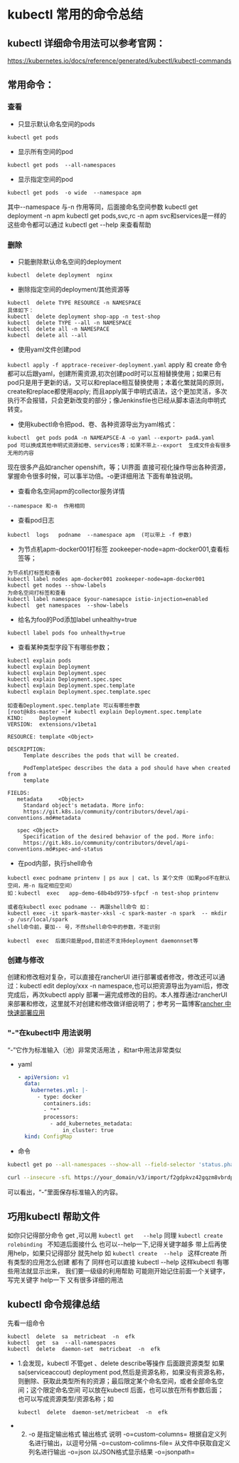 

# kubectl 常用的命令总结

## kubectl 详细命令用法可以参考官网：

https://kubernetes.io/docs/reference/generated/kubectl/kubectl-commands

## 常用命令：

### 查看

- 只显示默认命名空间的pods

```kubectl get pods ```

- 显示所有空间的pod

```kubectl get pods  --all-namespaces```

- 显示指定空间的pod

```kubectl get pods  -o wide  --namespace apm```

其中--namespace  与-n 作用等同，后面接命名空间参数
kubectl get deployment  -n  apm
kubectl get pods,svc,rc  -n  apm  svc和services是一样的
这些命令都可以通过  kubectl get    --help 来查看帮助

### 删除
- 只能删除默认命名空间的deployment 

```kubectl  delete deployment  nginx  ```

- 删除指定空间的deployment/其他资源等

```
kubectl  delete TYPE RESOURCE -n NAMESPACE
具体如下：
kubectl  delete deployment shop-app -n test-shop  
kubectl  delete TYPE --all -n NAMESPACE
kubectl  delete all -n NAMESPACE
kubectl  delete all --all
```

- 使用yaml文件创建pod

```kubectl apply -f apptrace-receiver-deployment.yaml```
apply  和 create 命令都可以后跟yaml，创建所需资源,初次创建pod时可以互相替换使用；如果已有pod只是用于更新的话，又可以和replace相互替换使用；本着化繁就简的原则，create和replace都使用apply; 而且apply属于申明式语法，这个更加灵活，多次执行不会报错，只会更新改变的部分；像Jenkinsfile也已经从脚本语法向申明式转变。

- 使用kubectl命令把pod、卷、各种资源导出为yaml格式：

```
kubectl  get pods podA -n NAMEAPSCE-A -o yaml --export> padA.yaml
pod 可以换成其他申明式资源如卷、services等；如果不带上--export  生成文件会有很多无用的内容
```
现在很多产品如rancher openshift，等；UI界面 直接可视化操作导出各种资源，掌握命令很多时候，可以事半功倍。-o更详细用法 下面有单独说明。

- 查看命名空间apm的collector服务详情

```kubectl  describe  service/apptrace-collector  --namespace apm 
--namespace 和-n  作用相同
```
- 查看pod日志

```kubectl  logs   podname  --namespace apm  (可以带上 -f 参数)```

- 为节点机apm-docker001打标签 zookeeper-node=apm-docker001,查看标签等；

```
为节点机打标签和查看
kubectl label nodes apm-docker001 zookeeper-node=apm-docker001
kubectl get nodes --show-labels
为命名空间打标签和查看
kubectl label namespace $your-namesapce istio-injection=enabled
kubectl  get namespaces  --show-labels
```
- 给名为foo的Pod添加label unhealthy=true

``` kubectl label pods foo unhealthy=true ```

- 查看某种类型字段下有哪些参数；

```
kubectl explain pods
kubectl explain Deployment
kubectl explain Deployment.spec
kubectl explain Deployment.spec.spec
kubectl explain Deployment.spec.template
kubectl explain Deployment.spec.template.spec

```

```
如查看Deployment.spec.template 可以有哪些参数
[root@k8s-master ~]# kubectl explain Deployment.spec.template
KIND:     Deployment
VERSION:  extensions/v1beta1

RESOURCE: template <Object>

DESCRIPTION:
     Template describes the pods that will be created.

     PodTemplateSpec describes the data a pod should have when created from a
     template

FIELDS:
   metadata     <Object>
     Standard object's metadata. More info:
     https://git.k8s.io/community/contributors/devel/api-conventions.md#metadata

   spec <Object>
     Specification of the desired behavior of the pod. More info:
     https://git.k8s.io/community/contributors/devel/api-conventions.md#spec-and-status
```
- 在pod内部，执行shell命令

```
kubectl exec podname printenv | ps aux | cat、ls 某个文件（如果pod不在默认空间，用-n 指定相应空间）
如：kubectl  exec   app-demo-68b4bd9759-sfpcf -n test-shop printenv

或者在kubectl exec podname -- 再跟shell命令 如：
kubectl exec -it spark-master-xksl -c spark-master -n spark  -- mkdir -p /usr/local/spark  
shell命令前，要加-- 号，不然shell命令中的参数，不能识别

kubectl  exec  后面只能是pod,目前还不支持deployment daemonnset等
```

### 创建与修改

  创建和修改相对复杂，可以直接在rancherUI 进行部署或者修改，修改还可以通过：kubectl edit deploy/xxx -n namespace,也可以把资源导出为yaml后，修改完成后，再次kubectl apply 部署一遍完成修改的目的。本人推荐通过rancherUI来部署和修改，这里就不对创建和修改做详细说明了；参考另一篇博客[rancher 中快速部署应用](deploy_app_in_rancher.md)

### "-"在kubectl中  用法说明

“-”它作为标准输入（池）非常灵活用法 ，和tar中用法非常类似

- yaml

  ```yaml
  - apiVersion: v1
    data:
      kubernetes.yml: |-
        - type: docker
          containers.ids:
          - "*"
          processors:
            - add_kubernetes_metadata:
                in_cluster: true
    kind: ConfigMap
  ```

  

- 命令

```bash
kubectl get po --all-namespaces --show-all --field-selector 'status.phase==Pending' -o json | kubectl delete -f -
```

```bash
curl --insecure -sfL https://your_domain/v3/import/f2gdpkvz42gqzm8vbrdpd99xgppjxgwct7wt86lzswwnf4p2d4vfd7.yaml | kubectl apply -f -
```



可以看出，“-”里面保存标准输入的内容。

## 巧用kubectl 帮助文件

如你只记得部分命令 get ,可以用
``` kubectl get   --help ```
同理
```kubectl create rolebinding ```
不知道后面接什么 也可以--help一下,记得关键字越多 带上后再使用help，如果只记得部分  就先help
如
```kubectl create  --help ```
这样create  所有类型的应用怎么创建 都有了
同样也可以直接  kubectl  --help 
这样kubectl  有哪些用法就显示出来，
我们要一级级的利用帮助  可能刚开始记住前面一个关键字，写完关键字 help一下  又有很多详细的用法 



## kubectl 命令规律总结
先看一组命令
```
kubectl  delete  sa  metricbeat  -n  efk
kubectl  get  sa  --all-namespaces
kubectl  delete  daemon-set  metricbeat  -n  efk
```
- 1.会发现，kubectl  不管get 、delete describe等操作 后面跟资源类型 如果sa(serviceaccout) deployment pod,然后是资源名称，如果没有资源名称，则删除、获取此类型所有的资源；最后限定某个命名空间，或者全部命名空间；这个限定命名空间 可以放在kubectl 后面，也可以放在所有参数后面；  也可以写成资源类型/资源名称；如

  `kubectl  delete  daemon-set/metricbeat  -n  efk`

- 2. -o 是指定输出格式
      输出格式	说明
      -o=custom-columns=<spec>	根据自定义列名进行输出，以逗号分隔
      -o=custom-colimns-file=<filename>	从文件中获取自定义列名进行输出
      -o=json	以JSON格式显示结果
      -o=jsonpath=<template>	输出jsonpath表达式定义的字段信息
      -o=jsonpath-file=<filename>	输出jsonpath表达式定义的字段信息，来源于文件
      -o=name	仅输出资源对象的名称
      -o=wide	输出额外信息。对于Pod，将输出Pod所在的Node名
      -o=yaml	以yaml格式显示结果

如下：
```
kubectl  get  sa   -n  efk  -o  yaml 
kubectl  get  sa  efk-elaticsearch -n  efk  -o  yaml  >xxx.yaml 
kubectl  get pod efk-elaticsearch-0 -n  efk  -o  wide
```



- 因为k8s 采用的是REST API接口，所有命令都最终会转换成curl  -X  PUT POS等形式,为什么不直接使用curl命令，因为需要一堆相关授权，rancher UI里面 在deploy或其他资源中，选择api查看 就可以查到，也可以点击右侧的edit编辑后 通过curl命令提交

```
API Request
cURL command line: 
curl -u "${CATTLE_ACCESS_KEY}:${CATTLE_SECRET_KEY}" \
-X PUT \
-H 'Accept: application/json' \
-H 'Content-Type: application/json' \
-d '{"annotations":{"cattle.io/timestamp":"", "cni.projectcalico.org/podIP":"10.42.1.44/32"}, "containers":[{"allowPrivilegeEscalation":false, "exitCode":null, "image":"172.16.35.31:1180/apm-images/gettoken:1.0", "imagePullPolicy":"IfNotPresent", "initContainer":false, "name":"genttoken", "ports":[{"containerPort":8001, "dnsName":"genttoken-nodeport", "kind":"NodePort", "name":"8001tcp301001", "protocol":"TCP", "sourcePort":30100, "type":"/v3/project/schemas/containerPort"}], "privileged":false, "procMount":"Default", "readOnly":false, "resources":{"type":"/v3/project/schemas/resourceRequirements"}, "restartCount":0, "runAsNonRoot":false, "state":"running", "stdin":true, "stdinOnce":false, "terminationMessagePath":"/dev/termination-log", "terminationMessagePolicy":"  等等
```
修改完成后 可以点击send  request来提交



## k8s所有资源类型和别名（缩写）

```bash
~]# kubectl  api-resources  
NAME                              SHORTNAMES   APIGROUP                       NAMESPACED   KIND
bindings                                                                      true         Binding
componentstatuses                 cs                                          false        ComponentStatus
configmaps                        cm                                          true         ConfigMap
endpoints                         ep                                          true         Endpoints
events                            ev                                          true         Event
limitranges                       limits                                      true         LimitRange
namespaces                        ns                                          false        Namespace
nodes                             no                                          false        Node
persistentvolumeclaims            pvc                                         true         PersistentVolumeClaim
persistentvolumes                 pv                                          false        PersistentVolume
pods                              po                                          true         Pod
podtemplates                                                                  true         PodTemplate
replicationcontrollers            rc                                          true         ReplicationController
resourcequotas                    quota                                       true         ResourceQuota
secrets                                                                       true         Secret
serviceaccounts                   sa                                          true         ServiceAccount
services                          svc                                         true         Service
mutatingwebhookconfigurations                  admissionregistration.k8s.io   false        MutatingWebhookConfiguration
validatingwebhookconfigurations                admissionregistration.k8s.io   false        ValidatingWebhookConfiguration
customresourcedefinitions         crd,crds     apiextensions.k8s.io           false        CustomResourceDefinition
apiservices                                    apiregistration.k8s.io         false        APIService
controllerrevisions                            apps                           true         ControllerRevision
daemonsets                        ds           apps                           true         DaemonSet
deployments                       deploy       apps                           true         Deployment
replicasets                       rs           apps                           true         ReplicaSet
statefulsets                      sts          apps                           true         StatefulSet
tokenreviews                                   authentication.k8s.io          false        TokenReview
localsubjectaccessreviews                      authorization.k8s.io           true         LocalSubjectAccessReview
selfsubjectaccessreviews                       authorization.k8s.io           false        SelfSubjectAccessReview
selfsubjectrulesreviews                        authorization.k8s.io           false        SelfSubjectRulesReview
subjectaccessreviews                           authorization.k8s.io           false        SubjectAccessReview
horizontalpodautoscalers          hpa          autoscaling                    true         HorizontalPodAutoscaler
cronjobs                          cj           batch                          true         CronJob
jobs                                           batch                          true         Job
certificatesigningrequests        csr          certificates.k8s.io            false        CertificateSigningRequest
clusterauthtokens                              cluster.cattle.io              true         ClusterAuthToken
clusteruserattributes                          cluster.cattle.io              true         ClusterUserAttribute
leases                                         coordination.k8s.io            true         Lease
bgpconfigurations                              crd.projectcalico.org          false        BGPConfiguration
clusterinformations                            crd.projectcalico.org          false        ClusterInformation
felixconfigurations                            crd.projectcalico.org          false        FelixConfiguration
globalnetworkpolicies                          crd.projectcalico.org          false        GlobalNetworkPolicy
globalnetworksets                              crd.projectcalico.org          false        GlobalNetworkSet
hostendpoints                                  crd.projectcalico.org          false        HostEndpoint
ippools                                        crd.projectcalico.org          false        IPPool
networkpolicies                                crd.projectcalico.org          true         NetworkPolicy
events                            ev           events.k8s.io                  true         Event
daemonsets                        ds           extensions                     true         DaemonSet
deployments                       deploy       extensions                     true         Deployment
ingresses                         ing          extensions                     true         Ingress
networkpolicies                   netpol       extensions                     true         NetworkPolicy
podsecuritypolicies               psp          extensions                     false        PodSecurityPolicy
replicasets                       rs           extensions                     true         ReplicaSet
nodes                                          metrics.k8s.io                 false        NodeMetrics
pods                                           metrics.k8s.io                 true         PodMetrics
alertmanagers                                  monitoring.coreos.com          true         Alertmanager
prometheuses                                   monitoring.coreos.com          true         Prometheus
prometheusrules                                monitoring.coreos.com          true         PrometheusRule
servicemonitors                                monitoring.coreos.com          true         ServiceMonitor
networkpolicies                   netpol       networking.k8s.io              true         NetworkPolicy
poddisruptionbudgets              pdb          policy                         true         PodDisruptionBudget
podsecuritypolicies               psp          policy                         false        PodSecurityPolicy
clusterrolebindings                            rbac.authorization.k8s.io      false        ClusterRoleBinding
clusterroles                                   rbac.authorization.k8s.io      false        ClusterRole
rolebindings                                   rbac.authorization.k8s.io      true         RoleBinding
roles                                          rbac.authorization.k8s.io      true         Role
priorityclasses                   pc           scheduling.k8s.io              false        PriorityClass
storageclasses                    sc           storage.k8s.io                 false        StorageClass
volumeattachments                              storage.k8s.io                 false        VolumeAttachment
```

k8s的资源类型，其中常用的资源一般有SHORTNAMES，在输入命令时，输入这种简称，无疑能提高效率。

kubectl get cs，要比kubectl get  componentstatuses 书写快的多，更容易记住。

## 更多用法可以参照官网或者国内翻译的博客

https://blog.csdn.net/xingwangc2014/article/details/51204224

